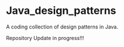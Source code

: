 # Java_design_patterns
A coding collection of design patterns in Java.

Repository Update in progress!!!
